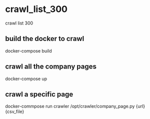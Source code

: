 # crawl_list_300
crawl list 300

## build the docker to crawl
docker-compose build

## crawl all the company pages
docker-compose up

## crawl a specific page
docker-commpose run crawler /opt/crawler/company_page.py {url} {csv_file}

